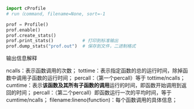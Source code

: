 ```python
import cProfile
# run（command, filename=None, sort=-1

prof = Profile()
prof.enable()
prof.create_stats()
prof.print_stats()           # 打印到标准输出
prof.dump_stats("prof.out")  # 保存到文件，二进制格式
```

输出信息解释

ncalls：表示函数调用的次数；
tottime：表示指定函数的总的运行时间，除掉函数中调用子函数的运行时间；
percall：（第一个percall）等于 tottime/ncalls；
cumtime：表示**该函数及其所有子函数的调用**运行的时间，即函数开始调用到返回的时间；
percall：（第二个percall）即函数运行一次的平均时间，等于 cumtime/ncalls；
filename:lineno(function)：每个函数调用的具体信息；